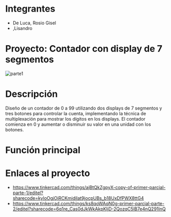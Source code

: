 # Integrantes
* De Luca, Rosio Gisel
* ,Lisandro

# Proyecto: Contador con display de 7 segmentos
![parte1](https://github.com/Rosiodl/ProyectosArduino/assets/89924780/5386cd02-d114-434a-b501-2f6732091567)


# Descripción
Diseño de un contador de 0 a 99 utilizando dos displays de 7 segmentos y tres botones para
controlar la cuenta, implementando la técnica de multiplexación para mostrar los dígitos
en los displays. El contador comienza en 0 y aumentar o disminuir su valor en una unidad con los botones.


# Función principal

# Enlaces al proyecto
* https://www.tinkercad.com/things/ajBtQkZgpyX-copy-of-primer-parcial-parte-1/editel?sharecode=kyloOgjOjRCKmidilat9jocpUBs_b18UxDfPWX8ttG4 
* https://www.tinkercad.com/things/ks8qoWAqN0g-primer-parcial-parte-2/editel?sharecode=6q1re_Cas0dJkWkAkpKIjD-2QozqC5lB7e4nQ291InQ 
